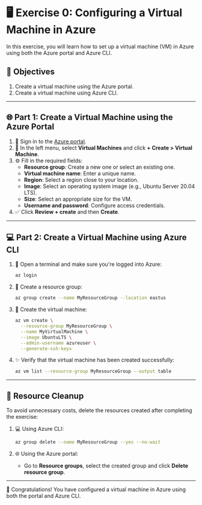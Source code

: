 # 🖥️ Exercise 0: Configuring a Virtual Machine in Azure

In this exercise, you will learn how to set up a virtual machine (VM) in Azure using both the Azure portal and Azure CLI.

## 🎯 Objectives
1. Create a virtual machine using the Azure portal.
2. Create a virtual machine using Azure CLI.

---

## 🌐 Part 1: Create a Virtual Machine using the Azure Portal

1. 🔑 Sign in to the [Azure portal](https://portal.azure.com/).
2. 📝 In the left menu, select **Virtual Machines** and click **+ Create > Virtual Machine**.
3. ⚙️ Fill in the required fields:
    - **Resource group**: Create a new one or select an existing one.
    - **Virtual machine name**: Enter a unique name.
    - **Region**: Select a region close to your location.
    - **Image**: Select an operating system image (e.g., Ubuntu Server 20.04 LTS).
    - **Size**: Select an appropriate size for the VM.
    - **Username and password**: Configure access credentials.
4. ✅ Click **Review + create** and then **Create**.

---

## 💻 Part 2: Create a Virtual Machine using Azure CLI

1. 🔑 Open a terminal and make sure you're logged into Azure:
    ```bash
    az login
    ```
2. 📁 Create a resource group:
    ```bash
    az group create --name MyResourceGroup --location eastus
    ```
3. 🚀 Create the virtual machine:
    ```bash
    az vm create \
      --resource-group MyResourceGroup \
      --name MyVirtualMachine \
      --image UbuntuLTS \
      --admin-username azureuser \
      --generate-ssh-keys
    ```
4. ✨ Verify that the virtual machine has been created successfully:
    ```bash
    az vm list --resource-group MyResourceGroup --output table
    ```

---

## 🧹 Resource Cleanup

To avoid unnecessary costs, delete the resources created after completing the exercise:

1. 💻 Using Azure CLI:
    ```bash
    az group delete --name MyResourceGroup --yes --no-wait
    ```

2. 🌐 Using the Azure portal:
    - Go to **Resource groups**, select the created group and click **Delete resource group**.

---

🎉 Congratulations! You have configured a virtual machine in Azure using both the portal and Azure CLI.
